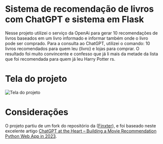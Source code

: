 # Sistema de recomendação de livros com ChatGPT e sistema em Flask

Nesse projeto utilizei o serviço da OpenAi para gerar 10 recomendações de livros baseados em um livro informado e informar também onde o livro pode ser comprado. Para a consulta ao ChatGPT, utilizei o comando: 10 livros recomendados para quem leu {livro} e lojas para comprar. O resultado foi muito convincente e confesso que já li mais da metade da lista que foi recomendada para quem já leu Harry Potter rs.

# Tela do projeto

![Tela do projeto]([https://github.com/casjunior93/recomendacao-de-livros-com-chatgpt/blob/main/assets/Recomendação-de-livros-com-OpenAI.png](https://github.com/Recommenda-IA/recomendacao-de-livros-com-chatgpt/blob/main/assets/Recomenda%C3%A7%C3%A3o-de-livros-com-OpenAI.png))

# Considerações

O projeto partiu de um fork do repositório da ([Finxter](https://github.com/finxter/vercel-openai)), e foi baseado neste excelente artigo [ChatGPT at the Heart – Building a Movie Recommendation Python Web App in 2023](https://blog.finxter.com/building-a-movie-recommendation-app-with-chatgpt/?tl_inbound=1&tl_target_all=1&tl_form_type=1&tl_period_type=3).
